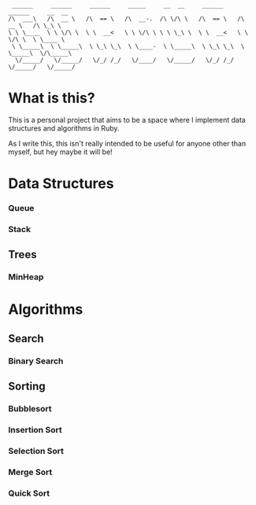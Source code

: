```
 ______     ______     ______     _____     __  __     ______     ______     __  __    
/\  ___\   /\  __ \   /\  == \   /\  __-.  /\ \/\ \   /\  == \   /\  __ \   /\ \_\ \   
\ \ \____  \ \ \/\ \  \ \  __<   \ \ \/\ \ \ \ \_\ \  \ \  __<   \ \ \/\ \  \ \____ \  
 \ \_____\  \ \_____\  \ \_\ \_\  \ \____-  \ \_____\  \ \_\ \_\  \ \_____\  \/\_____\ 
  \/_____/   \/_____/   \/_/ /_/   \/____/   \/_____/   \/_/ /_/   \/_____/   \/_____/ 
```

# What is this?

This is a personal project that aims to be a space where I implement data structures and algorithms in Ruby. 

As I write this, this isn't really intended to be useful for anyone other than myself, but hey maybe it will be!

# Data Structures

### Queue

### Stack

## Trees

### MinHeap

# Algorithms

## Search

### Binary Search

## Sorting

### Bubblesort

### Insertion Sort

### Selection Sort

### Merge Sort

### Quick Sort
